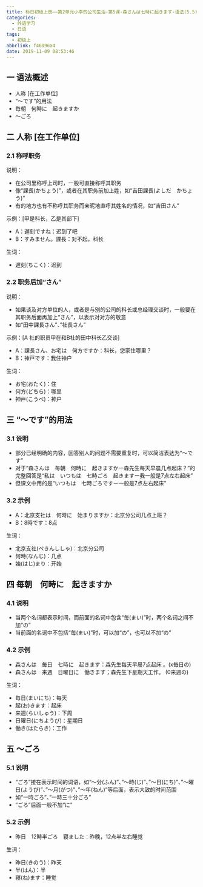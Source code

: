```yaml
---
title: 标日初级上册——第2单元小李的公司生活-第5课-森さんは七時に起きます-语法(5.5)
categories:
  - 外语学习
  - 日语
tags:
  - 初级上
abbrlink: f46096a4
date: 2019-11-09 08:53:46
---
```

## 一 语法概述

* 人称 [在工作单位]
* “〜です”的用法
* 毎朝　何時に　起きますか
* 〜ごろ

<!--more-->

## 二 人称 [在工作单位]

### 2.1 称呼职务

说明：

* 在公司里称呼上司时，一般可直接称呼其职务
* 像“課長(かちょう)”，或者在其职务前加上姓，如“吉田課長(よしだ　かちょう)”
* 有的地方也有不称呼其职务而亲昵地直呼其姓名的情况，如“吉田さん”

示例：[甲是科长，乙是其部下]

* A：遅刻ですね：迟到了吧
* B：すみません。課長：对不起，科长

生词：

* 遅刻(ちこく)：迟到

### 2.2 职务后加“さん”

说明：

* 如果谈及对方单位的人，或者是与别的公司的科长或总经理交谈时，一般要在其职务后面再加上“さん”，以表示对对方的敬意
* 如“田中課長さん”、”社長さん”

示例：[A 社的职员甲在和B社的田中科长乙交谈]

* A：課長さん、お宅は　何方ですか：科长，您家住哪里？
* B：神戸です：我住神户

生词：

* お宅(おたく)：住
* 何方(どちら)：哪里
* 神戸(こうべ)：神户

## 三 “〜です”的用法

### 3.1 说明

* 部分已经明确的内容，回答别人的问题不需要重复时，可以简洁表达为“〜です”
* 对于“森さんは　毎朝　何時に　起きますかー森先生每天早晨几点起床？”的完整回答是“私は　いつもは　七時ごろ　起きますー我一般是7点左右起床”
* 但课文中用的是“いつもは　七時ごろですー一般是7点左右起床”

### 3.2 示例

* A：北京支社は　何時に　始まりますか：北京分公司几点上班？
* B：8時です：8点

生词：

* 北京支社(ぺきんししゃ)：北京分公司
* 何時(なんじ)：几点
* 始(はじ)まり：开始

## 四 毎朝　何時に　起きますか

### 4.1 说明

* 当两个名词都表示时间，而前面的名词中包含“毎(まい)”时，两个名词之间不加“の”
* 当前面的名词中不包括“毎(まい)”时，可以加“の”，也可以不加“の”

### 4.2 示例

* 森さんは　毎日　七時に　起きます：森先生每天早晨7点起床 。(x毎日の)
* 森さんは　来週　日曜日に　働きます；森先生下星期天工作。 (0来週の)

生词：

* 毎日(まいにち)：每天
* 起(お)きます：起床
* 来週(らいしゅう)：下周
* 日曜日(にちようび)：星期日
* 働き(はたらき)：工作

## 五 〜ごろ

### 5.1 说明

* “ごろ”接在表示时间的词语，如“〜分(ふん)”、”〜時(じ)”、”〜日(にち)”、”〜曜日(ようび)”、”〜月(がつ)”、”〜年(ねん)”等后面，表示大致的时间范围
* 如“一時ごろ”、”一時三十分ごろ”
* ”ごろ”后面一般不加“に”

### 5.2 示例

* 昨日　12時半ごろ　寝ました：昨晚，12点半左右睡觉

生词：

* 昨日(きのう)：昨天
* 半(はん)：半
* 寝(ね)ます：睡觉